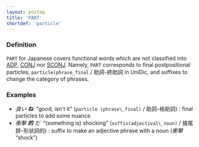 ```yaml
---
layout: postag
title: 'PART'
shortdef: 'particle'
---
```


### Definition

`PART` for Japanese covers functional words which are not classified into [ADP](), [CONJ]() nor [SCONJ]().
Namely, `PART` corresponds to final postpositional particles, `particle(phrase_final` / 助詞-終助詞 in UniDic,
and suffixes to change the category of phrases. 

### Examples

- _良い <b>ね</b>&nbsp;_ “good, isn't it” (`particle (phrase\_final)` / 助詞-格助詞) : final particles to add some nuance
- _衝撃 <b>的</b> だ&nbsp;_ “(something is) shocking” (`suffix(adjectival\_noun)` / 接尾辞-形状詞的) : suffix to make an adjective phrase with a noun (_衝撃_ “shock”)
